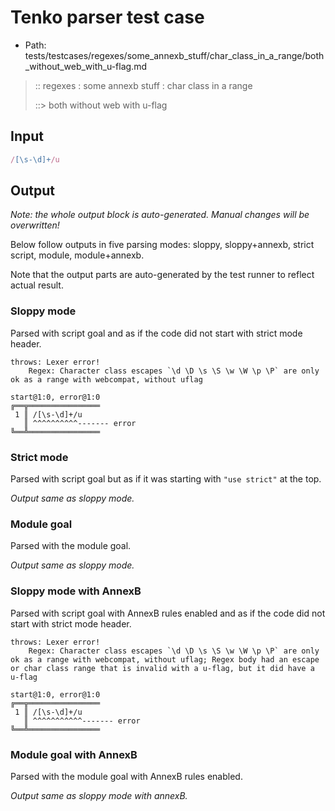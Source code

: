 # Tenko parser test case

- Path: tests/testcases/regexes/some_annexb_stuff/char_class_in_a_range/both_without_web_with_u-flag.md

> :: regexes : some annexb stuff : char class in a range
>
> ::> both without web with u-flag

## Input


`````js
/[\s-\d]+/u
`````

## Output

_Note: the whole output block is auto-generated. Manual changes will be overwritten!_

Below follow outputs in five parsing modes: sloppy, sloppy+annexb, strict script, module, module+annexb.

Note that the output parts are auto-generated by the test runner to reflect actual result.

### Sloppy mode

Parsed with script goal and as if the code did not start with strict mode header.

`````
throws: Lexer error!
    Regex: Character class escapes `\d \D \s \S \w \W \p \P` are only ok as a range with webcompat, without uflag

start@1:0, error@1:0
╔══╦════════════════
 1 ║ /[\s-\d]+/u
   ║ ^^^^^^^^^^------- error
╚══╩════════════════

`````

### Strict mode

Parsed with script goal but as if it was starting with `"use strict"` at the top.

_Output same as sloppy mode._

### Module goal

Parsed with the module goal.

_Output same as sloppy mode._

### Sloppy mode with AnnexB

Parsed with script goal with AnnexB rules enabled and as if the code did not start with strict mode header.

`````
throws: Lexer error!
    Regex: Character class escapes `\d \D \s \S \w \W \p \P` are only ok as a range with webcompat, without uflag; Regex body had an escape or char class range that is invalid with a u-flag, but it did have a u-flag

start@1:0, error@1:0
╔══╦════════════════
 1 ║ /[\s-\d]+/u
   ║ ^^^^^^^^^^^------- error
╚══╩════════════════

`````

### Module goal with AnnexB

Parsed with the module goal with AnnexB rules enabled.

_Output same as sloppy mode with annexB._
